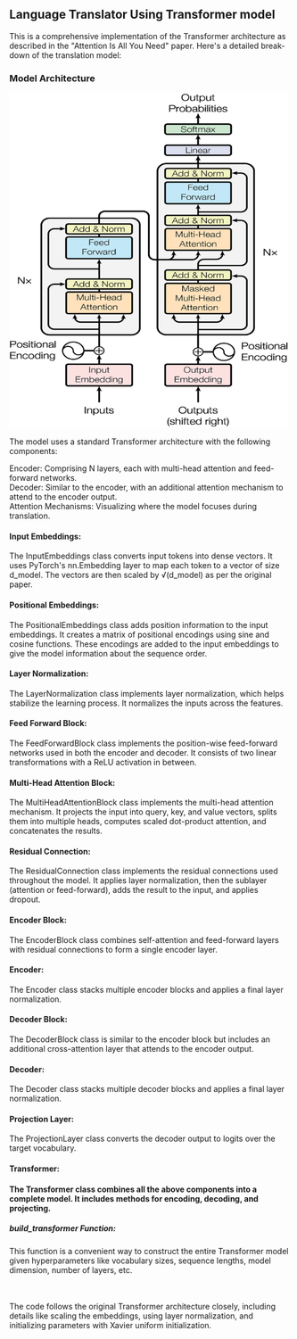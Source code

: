 <h2>Language Translator Using Transformer model </h2>
<P>This is a comprehensive implementation of the Transformer architecture as described in the "Attention Is All You Need" paper. Here's a detailed break-down of the translation model: <be>
<h3>Model Architecture</h3>
  <img src="The-Transformer-model-architecture.png" alt="Transformer" width="500" height="600">
<p>
The model uses a standard Transformer architecture with the following components:<br>

Encoder: Comprising N layers, each with multi-head attention and feed-forward networks.<br>
Decoder: Similar to the encoder, with an additional attention mechanism to attend to the encoder output.<br>
Attention Mechanisms: Visualizing where the model focuses during translation.<br>
  
</p>

<H4>Input Embeddings:</H4>
The InputEmbeddings class converts input tokens into dense vectors. It uses PyTorch's nn.Embedding layer to map each token to a vector of size d_model. The vectors are then scaled by √(d_model) as per the original paper.<br>
<h4>Positional Embeddings:</h4>
The PositionalEmbeddings class adds position information to the input embeddings. It creates a matrix of positional encodings using sine and cosine functions. These encodings are added to the input embeddings to give the model information about the sequence order.<br>
<h4>Layer Normalization:</h4>
The LayerNormalization class implements layer normalization, which helps stabilize the learning process. It normalizes the inputs across the features.<br>
<h4>Feed Forward Block:</h4>
The FeedForwardBlock class implements the position-wise feed-forward networks used in both the encoder and decoder. It consists of two linear transformations with a ReLU activation in between.<br>
<h4>Multi-Head Attention Block:</h4>
The MultiHeadAttentionBlock class implements the multi-head attention mechanism. It projects the input into query, key, and value vectors, splits them into multiple heads, computes scaled dot-product attention, and concatenates the results.<br>
<h4>Residual Connection:</h4>
The ResidualConnection class implements the residual connections used throughout the model. It applies layer normalization, then the sublayer (attention or feed-forward), adds the result to the input, and applies dropout.<br>
<h4>Encoder Block:</h4>
The EncoderBlock class combines self-attention and feed-forward layers with residual connections to form a single encoder layer.<br>
<h4>Encoder:</h4>
The Encoder class stacks multiple encoder blocks and applies a final layer normalization.<br>
<h4>Decoder Block:</h4>
The DecoderBlock class is similar to the encoder block but includes an additional cross-attention layer that attends to the encoder output.<br>
<h4>Decoder:</h4>
The Decoder class stacks multiple decoder blocks and applies a final layer normalization.<br>
<h4>Projection Layer:</h4>
The ProjectionLayer class converts the decoder output to logits over the target vocabulary.<br>
<h4>Transformer:<h4>
The Transformer class combines all the above components into a complete model. It includes methods for encoding, decoding, and projecting.<br>
<h5>build_transformer Function:</h5>
This function is a convenient way to construct the entire Transformer model given hyperparameters like vocabulary sizes, sequence lengths, model dimension, number of layers, etc.<br>

<br><br>The code follows the original Transformer architecture closely, including details like scaling the embeddings, using layer normalization, and initializing parameters with Xavier uniform initialization.<br></P>
